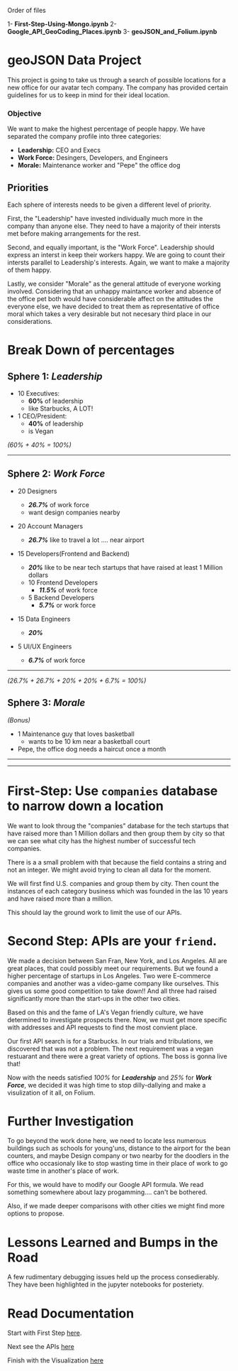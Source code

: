 Order of files

1- **First-Step-Using-Mongo.ipynb**
2- **Google_API_GeoCoding_Places.ipynb**
3- **geoJSON_and_Folium.ipynb**


# geoJSON Data Project

This project is going to take us through a search of possible locations for a new office for our avatar tech company. The company has provided certain guidelines for us to keep in mind for their ideal location. 


### Objective
We want to make the highest percentage of people happy. We have separated the company profile into three categories: 
- **Leadership:** CEO and Execs 
- **Work Force:** Desingers, Developers, and Engineers
- **Morale:** Maintenance worker and "Pepe" the office dog


## Priorities
Each sphere of interests needs to be given a different level of priority.

First, the "Leadership" have invested individually much more in the company than anyone else. They need to have a majority of their intersts met before making arrangements for the rest.

Second, and equally important, is the "Work Force". Leadership should express an interst in keep their workers happy. We are going to count their intersts parallel to Leadership's interests. Again, we want to make a majority of them happy.

Lastly, we consider "Morale" as the general attitude of everyone working involved. Considering that an unhappy maintance worker and absence of the office pet both would have considerable affect on the attitudes the everyone else, we have decided to treat them as representative of office moral which takes a very desirable but not necesary third place in our considerations.

# Break Down of percentages
## Sphere 1: ***Leadership***

- 10 Executives: 
    - **60%** of leadership
    - like Starbucks, A LOT!
- 1 CEO/President: 
    - **40%** of leadership
    - is Vegan

*(60% + 40% = 100%)*

---------

## Sphere 2: ***Work Force***

- 20 Designers
    - ***26.7%*** of work force
    - want design companies nearby
- 20 Account Managers
    - ***26.7%*** like to travel a lot .... near airport

- 15 Developers(Frontend and Backend)
    - ***20%*** like to be near tech startups that have raised at least 1 Million dollars<br>
    - 10 Frontend Developers
        - ***11.5%*** of work force
    - 5 Backend Developers
        - ***5.7%*** or work force
- 15 Data Engineers
    - ***20%***

- 5 UI/UX Engineers
    - ***6.7%*** of work force

---------

*(26.7% + 26.7% + 20% + 20% + 6.7% = 100%)*

## Sphere 3: ***Morale***
*(Bonus)*
- 1 Maintenance guy that loves basketball
    - wants to be 10 km near a basketball court
- Pepe, the office dog needs a haircut once a month
---------
---------


# First-Step: Use `companies` database to narrow down a location  
We want to look throug the "companies" database for the tech startups that have raised more than 1 Million dollars and then group them by city so that we can see what city has the highest number of successful tech companies. 

There is a a small problem with that because the field contains a string and not an integer. We might avoid trying to clean all data for the moment. 

We will first find U.S. companies and group them by city. Then count the instances of each category business which was founded in the las 10 years and have raised more than a million.

This should lay the ground work to limit the use of our APIs.

# Second Step: APIs are your `friend`.

We made a decision between San Fran, New York, and Los Angeles. All are great places, that could possibly meet our requirements. But we found a higher percentage of startups in Los Angeles. Two were E-commerce companies and another was a video-game company like ourselves. This gives us some good competition to take down!! And all three had raised significantly more than the start-ups in the other two cities.
 
Based on this and the fame of LA's Vegan friendly culture, we have determined to investigate prospects there. Now, we must get more specific with addresses and API requests to find the most convient place.



Our first API search is for a Starbucks. In our trials and tribulations, we discovered that was not a problem. The next requirement was a vegan restuarant and there were a great variety of options. The boss is gonna live that! 

Now with the needs satisfied *100%* for ***Leadership*** and *25%* for ***Work Force***, 
we decided it was high time to stop dilly-dallying and make a visulization of it all, on Folium.

# Further Investigation
To go beyond the work done here, we need to locate less numerous buildings such as schools for young'uns, distance to the airport for the bean counters, and maybe Design company or two nearby for the doodlers in the office who occasionaly like to stop wasting time in their place of work to go waste time in another's place of work. 

For this, we would have to modify our Google API formula. We read something somewhere about lazy progamming.... can't be bothered. 

Also, if we made deeper comparisons with other cities we might find more options to propose.

# Lessons Learned and Bumps in the Road

A few rudimentary debugging issues held up the process consedierably. They have been highlighted in the jupyter notebooks for posteriety. 


# Read Documentation
Start with First Step [here](/notebooks/First-Step-Using-Mongo.ipynb#Let's-go-to-LA-for-our-API-search.-There-should-be-no-problem-finding-some-vegan-restaurants-and-Starubucks-around-there!!!).

Next see the APIs [here](/notebooks/Google_API_GeoCoding_Places.ipynb)

Finish with the Visualization [here](/notebooks/geoJSON_and_Folium.ipynb)
